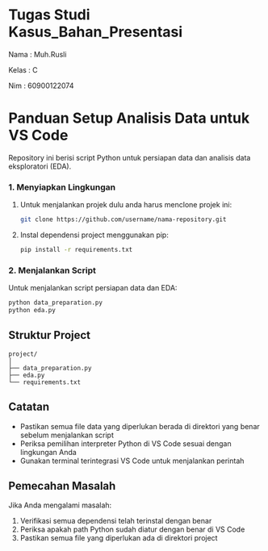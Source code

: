 # Tugas Studi Kasus_Bahan_Presentasi
Nama : Muh.Rusli

Kelas : C

Nim : 60900122074

# Panduan Setup Analisis Data untuk VS Code

Repository ini berisi script Python untuk persiapan data dan analisis data eksploratori (EDA).

### 1. Menyiapkan Lingkungan

1. Untuk menjalankan projek dulu anda harus menclone projek ini:
   ```bash
   git clone https://github.com/username/nama-repository.git
   ```

2. Instal dependensi project menggunakan pip:
   ```bash
   pip install -r requirements.txt
   ```

### 2. Menjalankan Script

Untuk menjalankan script persiapan data dan EDA:

```bash
python data_preparation.py
python eda.py
```

## Struktur Project

```
project/
│
├── data_preparation.py
├── eda.py              
└── requirements.txt    
```

## Catatan
- Pastikan semua file data yang diperlukan berada di direktori yang benar sebelum menjalankan script
- Periksa pemilihan interpreter Python di VS Code sesuai dengan lingkungan Anda
- Gunakan terminal terintegrasi VS Code untuk menjalankan perintah

## Pemecahan Masalah
Jika Anda mengalami masalah:
1. Verifikasi semua dependensi telah terinstal dengan benar
2. Periksa apakah path Python sudah diatur dengan benar di VS Code
3. Pastikan semua file yang diperlukan ada di direktori project
